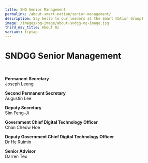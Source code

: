 ```yaml
---
title: SNG Senior Management
permalink: /about-smart-nation/senior-management/
description: Say hello to our leaders at the Smart Nation Group!
image: /images/og-image/about-sndgg-og-image.jpg
third_nav_title: About Us
variant: tiptap
---
```

# SNDGG Senior Management

<br>

**Permanent Secretary**<br>
Joseph Leong

**Second Permanent Secretary**<br>
Augustin Lee

**Deputy Secretary**<br>
Sim Feng-Ji

**Government Chief Digital Technology Officer**<br>
Chan Cheow Hoe

**Deputy Government Chief Digital Technology Officer**<br>
Dr He Ruimin

**Senior Advisor**<br>
Darren Teo